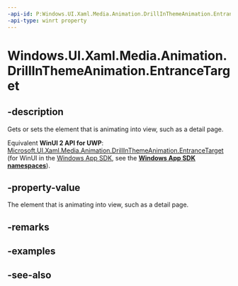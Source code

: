 ```yaml
---
-api-id: P:Windows.UI.Xaml.Media.Animation.DrillInThemeAnimation.EntranceTarget
-api-type: winrt property
---
```


<!-- Property syntax
public Windows.UI.Xaml.DependencyObject EntranceTarget { get;  set; }
-->

# Windows.UI.Xaml.Media.Animation.DrillInThemeAnimation.EntranceTarget

## -description
Gets or sets the element that is animating into view, such as a detail page.

Equivalent **WinUI 2 API for UWP**: [Microsoft.UI.Xaml.Media.Animation.DrillInThemeAnimation.EntranceTarget](/windows/winui/api/microsoft.ui.xaml.media.animation.drillinthemeanimation.entrancetarget) (for WinUI in the [Windows App SDK](/windows/apps/windows-app-sdk/), see the **[Windows App SDK namespaces](/windows/windows-app-sdk/api/winrt/)**).

## -property-value
The element that is animating into view, such as a detail page.

## -remarks

## -examples

## -see-also
